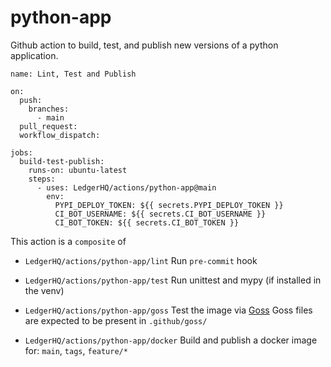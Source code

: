 # python-app

Github action to build, test, and publish new versions of a python application.

```
name: Lint, Test and Publish

on:
  push:
    branches:
      - main
  pull_request:
  workflow_dispatch:

jobs:
  build-test-publish:
    runs-on: ubuntu-latest
    steps:
      - uses: LedgerHQ/actions/python-app@main
        env:
          PYPI_DEPLOY_TOKEN: ${{ secrets.PYPI_DEPLOY_TOKEN }}
          CI_BOT_USERNAME: ${{ secrets.CI_BOT_USERNAME }}
          CI_BOT_TOKEN: ${{ secrets.CI_BOT_TOKEN }}
```

This action is a `composite` of

 * `LedgerHQ/actions/python-app/lint`
Run `pre-commit` hook

 * `LedgerHQ/actions/python-app/test`
Run unittest and mypy (if installed in the venv)

 * `LedgerHQ/actions/python-app/goss`
Test the image via [Goss](https://goss.rocks/)
Goss files are expected to be present in `.github/goss/`

 * `LedgerHQ/actions/python-app/docker`
Build and publish a docker image for: `main`, `tags`, `feature/*`
